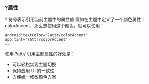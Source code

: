 ### ?属性
? 符号表示引用当前主题中的属性值
假如在主题中定义了一个颜色属性：colorAccent，那么想使用这个颜色，就可以使用：
```#xml
android:textColor="?attr/colorAccent"
app:tint="?attr/colorAccent"
……
```
使用 ?attr/ 引用主题属性的好处是：
- 可以轻松实现主题切换
- 保持应用 UI 的一致性
- 方便统一修改颜色方案